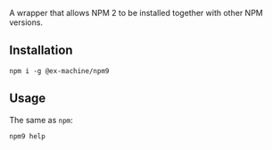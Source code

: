A wrapper that allows NPM 2 to be installed together with other NPM versions.

## Installation

```
npm i -g @ex-machine/npm9
```

## Usage

The same as `npm`:
```
npm9 help
```
	